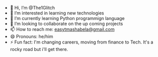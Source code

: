 - 👋 Hi, I’m @The1Glitch
- 👀 I’m interested in learning new technologies
- 🌱 I’m currently learning Python programmign language 
- 💞️ I’m looking to collaborate on the up coming projects
- 📫 How to reach me: easytmashabela@gmail.com
- 😄 Pronouns: he/him
- ⚡ Fun fact: I'm changing careers, moving from finance to Tech. It's a rocky road but i'll get there. 

<!---
The1Glitch/The1Glitch is a ✨ special ✨ repository because its `README.md` (this file) appears on your GitHub profile.
You can click the Preview link to take a look at your changes.
--->
